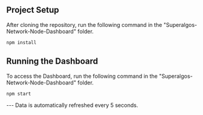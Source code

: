 ## Project Setup

After cloning the repository, run the following command in the "Superalgos-Network-Node-Dashboard" folder.
```
npm install
```

## Running the Dashboard 

To access the Dashboard, run the following command in the "Superalgos-Network-Node-Dashboard" folder.
```
npm start
```

--- Data is automatically refreshed every 5 seconds.




